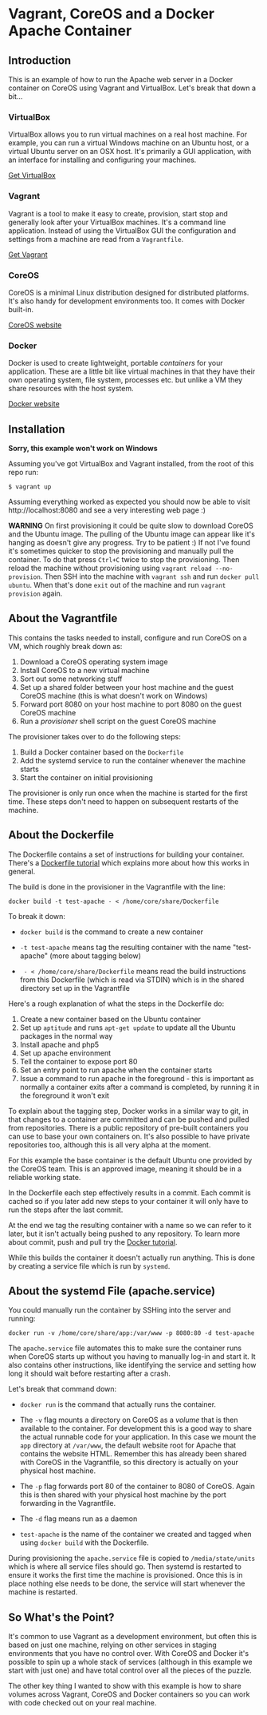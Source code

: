 # Vagrant, CoreOS and a Docker Apache Container

## Introduction

This is an example of how to run the Apache web server in a Docker container on CoreOS using Vagrant and VirtualBox. Let's break that down a bit...

### VirtualBox

VirtualBox allows you to run virtual machines on a real host machine. For example, you can run a virtual Windows machine on an Ubuntu host, or a virtual Ubuntu server on an OSX host. It's primarily a GUI application, with an interface for installing and configuring your machines.

[Get VirtualBox][]

### Vagrant

Vagrant is a tool to make it easy to create, provision, start stop and generally look after your VirtualBox machines. It's a command line application. Instead of using the VirtualBox GUI the configuration and settings from a machine are read from a `Vagrantfile`.

[Get Vagrant][]

### CoreOS

CoreOS is a minimal Linux distribution designed for distributed platforms. It's also handy for development environments too. It comes with Docker built-in.

[CoreOS website][]

### Docker

Docker is used to create lightweight, portable *containers* for your application. These are a little bit like virtual machines in that they have their own operating system, file system, processes etc. but unlike a VM they share resources with the host system.

[Docker website][]

## Installation

**Sorry, this example won't work on Windows**

Assuming you've got VirtualBox and Vagrant installed, from the root of this repo run:

    $ vagrant up

Assuming everything worked as expected you should now be able to visit http://localhost:8080 and see a very interesting web page :)

**WARNING** On first provisioning it could be quite slow to download CoreOS and the Ubuntu image. The pulling of the Ubuntu image can appear like it's hanging as doesn't give any progress. Try to be patient :) If not I've found it's sometimes quicker to stop the provisioning and manually pull the container. To do that press `Ctrl+C` twice to stop the provisioning. Then reload the machine without provisioning using `vagrant reload --no-provision`. Then SSH into the machine with `vagrant ssh` and run `docker pull ubuntu`. When that's done `exit` out of the machine and run `vagrant provision` again.

## About the Vagrantfile

This contains the tasks needed to install, configure and run CoreOS on a VM, which roughly break down as:

1. Download a CoreOS operating system image
1. Install CoreOS to a new virtual machine
1. Sort out some networking stuff
1. Set up a shared folder between your host machine and the guest CoreOS machine (this is what doesn't work on Windows)
1. Forward port 8080 on your host machine to port 8080 on the guest CoreOS machine
1. Run a *provisioner* shell script on the guest CoreOS machine

The provisioner takes over to do the following steps:

1. Build a Docker container based on the `Dockerfile`
1. Add the systemd service to run the container whenever the machine starts
1. Start the container on initial provisioning

The provisioner is only run once when the machine is started for the first time. These steps don't need to happen on subsequent restarts of the machine.

## About the Dockerfile

The Dockerfile contains a set of instructions for building your container. There's a [Dockerfile tutorial][] which explains more about how this works in general.

The build is done in the provisioner in the Vagrantfile with the line:

    docker build -t test-apache - < /home/core/share/Dockerfile

To break it down:

* `docker build` is the command to create a new container

* `-t test-apache` means tag the resulting container with the name "test-apache" (more about tagging below)

* ` - < /home/core/share/Dockerfile` means read the build instructions from this Dockerfile (which is read via STDIN) which is in the shared directory set up in the Vagrantfile

Here's a rough explanation of what the steps in the Dockerfile do:

1. Create a new container based on the Ubuntu container
1. Set up `aptitude` and runs `apt-get update` to update all the Ubuntu packages in the normal way
1. Install apache and php5
1. Set up apache environment
1. Tell the container to expose port 80
1. Set an entry point to run apache when the container starts
1. Issue a command to run apache in the foreground - this is important as normally a container exits after a command is completed, by running it in the foreground it won't exit

To explain about the tagging step, Docker works in a similar way to git, in that changes to a container are committed and can be pushed and pulled from repositories. There is a public repository of pre-built containers you can use to base your own containers on. It's also possible to have private repositories too, although this is all very alpha at the moment.

For this example the base container is the default Ubuntu one provided by the CoreOS team. This is an approved image, meaning it should be in a reliable working state.

In the Dockerfile each step effectively results in a commit. Each commit is cached so if you later add new steps to your container it will only have to run the steps after the last commit.

At the end we tag the resulting container with a name so we can refer to it later, but it isn't actually being pushed to any repository. To learn more about commit, push and pull try the [Docker tutorial][].

While this builds the container it doesn't actually run anything. This is done by creating a service file which is run by `systemd`.

## About the systemd File (apache.service)

You could manually run the container by SSHing into the server and running:

    docker run -v /home/core/share/app:/var/www -p 8080:80 -d test-apache

The `apache.service` file automates this to make sure the container runs when CoreOS starts up without you having to manually log-in and start it. It also contains other instructions, like identifying the service and setting how long it should wait before restarting after a crash.

Let's break that command down:

* `docker run` is the command that actually runs the container.

* The `-v` flag mounts a directory on CoreOS as a *volume* that is then available to the container. For development this is a good way to share the actual runnable code for your application. In this case we mount the `app` directory at `/var/www`, the default website root for Apache that contains the website HTML. Remember this has already been shared with CoreOS in the Vagrantfile, so this directory is actually on your physical host machine.

* The `-p` flag forwards port 80 of the container to 8080 of CoreOS. Again this is then shared with your physical host machine by the port forwarding in the Vagrantfile.

* The `-d` flag means run as a daemon

* `test-apache` is the name of the container we created and tagged when using `docker build` with the Dockerfile.

During provisioning the `apache.service` file is copied to `/media/state/units` which is where all service files should go. Then systemd is restarted to ensure it works the first time the machine is provisioned. Once this is in place nothing else needs to be done, the service will start whenever the machine is restarted.

## So What's the Point?

It's common to use Vagrant as a development environment, but often this is based on just one machine, relying on other services in staging environments that you have no control over. With CoreOS and Docker it's possible to spin up a whole stack of services (although in this example we start with just one) and have total control over all the pieces of the puzzle.

The other key thing I wanted to show with this example is how to share volumes across Vagrant, CoreOS and Docker containers so you can work with code checked out on your real machine.

[Get VirtualBox]:http://virtualbox.org
[Get Vagrant]:http://vagrantup.com
[CoreOS website]:http://coreos.com
[Docker website]:http://docker.io
[Dockerfile tutorial]:http://www.docker.io/learn/dockerfile/
[Docker tutorial]:http://www.docker.io/gettingstarted
